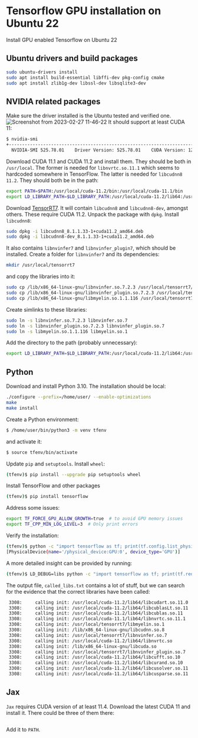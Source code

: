 # Tensorflow GPU installation on Ubuntu 22
Install GPU enabled Tensorflow on Ubuntu 22
## Ubuntu drivers and build packages
```bash
sudo ubuntu-drivers install
sudo apt install build-essential libffi-dev pkg-config cmake
sudo apt install zlib1g-dev libssl-dev libsqlite3-dev
```
## NVIDIA related packages
Make sure the driver installed is the Ubuntu tested and verified one.
![Screenshot from 2023-02-27 11-46-22](https://user-images.githubusercontent.com/37543656/221555859-99025c67-c3da-457e-bc91-d27ff899f313.png)
It should support at least CUDA 11:
```bash
$ nvidia-smi    
+-----------------------------------------------------------------------------+
  NVIDIA-SMI 525.78.01    Driver Version: 525.78.01    CUDA Version: 12.0
```
Download CUDA 11.1 and CUDA 11.2 and install them. They should be both in `/usr/local`. The former is needed for `libnvrtc.so.11.1` which seems to hardcoded somewhere in TensorFlow. The latter is needed for `libcudnn8` `11.2`. They should both be in the path:
```bash
export PATH=$PATH:/usr/local/cuda-11.2/bin:/usr/local/cuda-11.1/bin
export LD_LIBRARY_PATH=$LD_LIBRARY_PATH:/usr/local/cuda-11.2/lib64:/usr/local/cuda-11.2/extras/CUPTI/lib64:/usr/local/cuda-11.1/lib64:/usr/local/cuda-11.1/extras/CUPTI/lib64
```
Download [TensorRT7](https://developer.nvidia.com/compute/machine-learning/tensorrt/secure/7.2.3/local_repos/nv-tensorrt-repo-ubuntu1804-cuda11.1-trt7.2.3.4-ga-20210226_1-1_amd64.deb). It will contain `libcudnn8` and `libcudnn8-dev`, amongst others. These require CUDA 11.2. Unpack the package with `dpkg`. Install `libcudnn8`:
```bash
sudo dpkg -i libcudnn8_8.1.1.33-1+cuda11.2_amd64.deb
sudo dpkg -i libcudnn8-dev_8.1.1.33-1+cuda11.2_amd64.deb
```
It also contains `libnvinfer7` and `libnvinfer_plugin7`, which should be installed. Create a folder for `libnvinfer7` and its dependencies:
```bash
mkdir /usr/local/tensorrt7
```
and copy the libraries into it:
```bash
sudo cp /lib/x86_64-linux-gnu/libnvinfer.so.7.2.3 /usr/local/tensorrt7/
sudo cp /lib/x86_64-linux-gnu/libnvinfer_plugin.so.7.2.3 /usr/local/tensorrt7/
sudo cp /lib/x86_64-linux-gnu/libmyelin.so.1.1.116 /usr/local/tensorrt7/
```
Create simlinks to these libraries:
```bash
sudo ln -s libnvinfer.so.7.2.3 libnvinfer.so.7
sudo ln -s libnvinfer_plugin.so.7.2.3 libnvinfer_plugin.so.7
sudo ln -s libmyelin.so.1.1.116 libmyelin.so.1
```
Add the directory to the path (probably unnecessary):
```bash
export LD_LIBRARY_PATH=$LD_LIBRARY_PATH:/usr/local/cuda-11.2/lib64:/usr/local/cuda-11.2/extras/CUPTI/lib64:/usr/local/cuda-11.1/lib64:/usr/local/cuda-11.1/extras/CUPTI/lib64:/usr/local/tensorrt7
```
## Python
Download and install Python 3.10. The installation should be local:
```bash
./configure --prefix=/home/user/ --enable-optimizations
make
make install
```
Create a Python environment:
```bash
$ /home/user/bin/python3 -m venv tfenv
```
and activate it:
```bash
$ source tfenv/bin/activate
```
Update `pip` and `setuptools`. Install `wheel`:
```bash
(tfenv)$ pip install --upgrade pip setuptools wheel
```
Install TensorFlow and other packages
```bash
(tfenv)$ pip install tensorflow
```
Address some issues:
```bash
export TF_FORCE_GPU_ALLOW_GROWTH=true  # to avoid GPU memory issues
export TF_CPP_MIN_LOG_LEVEL=3  # Only print errors
```
Verify the installation:
```bash
(tfenv)$ python -c "import tensorflow as tf; print(tf.config.list_physical_devices('GPU'))"
[PhysicalDevice(name='/physical_device:GPU:0', device_type='GPU')]
```
A more detailed insight can be provided by running:
```bash
(tfenv)$ LD_DEBUG=libs python -c "import tensorflow as tf; print(tf.reduce_sum(tf.random.normal([1000, 1000])))" > called_libs.txt 2>&1
```
The output file, `called_libs.txt` contains a lot of stuff, but we can search for the evidence that the correct libraries have been called:
```bash
 3308:     calling init: /usr/local/cuda-11.2/lib64/libcudart.so.11.0
 3308:     calling init: /usr/local/cuda-11.2/lib64/libcublasLt.so.11
 3308:     calling init: /usr/local/cuda-11.2/lib64/libcublas.so.11
 3308:     calling init: /usr/local/cuda-11.1/lib64/libnvrtc.so.11.1
 3308:     calling init: /usr/local/tensorrt7/libmyelin.so.1
 3308:     calling init: /lib/x86_64-linux-gnu/libcudnn.so.8
 3308:     calling init: /usr/local/tensorrt7/libnvinfer.so.7
 3308:     calling init: /usr/local/cuda-11.2/lib64/libnvrtc.so
 3308:     calling init: /lib/x86_64-linux-gnu/libcuda.so
 3308:     calling init: /usr/local/tensorrt7/libnvinfer_plugin.so.7
 3308:     calling init: /usr/local/cuda-11.2/lib64/libcufft.so.10
 3308:     calling init: /usr/local/cuda-11.2/lib64/libcurand.so.10
 3308:     calling init: /usr/local/cuda-11.2/lib64/libcusolver.so.11
 3308:     calling init: /usr/local/cuda-11.2/lib64/libcusparse.so.11
```
## Jax
`Jax` requires CUDA version of at least 11.4. Download the latest CUDA 11 and install it. There could be three of them there:
```bash

```
Add it to `PATH`.
